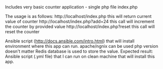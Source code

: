 Includes very basic counter application - single php file index.php 

The usage is as follows:
http://localhost/index.php
this will return current value of counter
http://localhost/index.php?add=24
this call will increment the counter by provided value
http://localhost/index.php?reset
this call will reset the counter

Ansible script (http://docs.ansible.com/intro.html)  that will install environment where this app can run.
apache/ngnix can be used
php version doesn't matter
Redis database is used to store the value.
Expected result:
Ansible script (.yml file)  that I can run on clean machine that will install this app.
